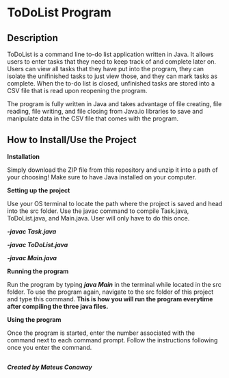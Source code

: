 # ToDoList Program

## Description

ToDoList is a command line to-do list application written in Java. It allows users to enter tasks that they need to keep track of and complete later on. Users can view all tasks that they have put into the program, they can isolate the unifinished tasks to just view those, and they can mark tasks as complete. When the to-do list is closed, unfinished tasks are stored into a CSV file that is read upon reopening the program.

The program is fully written in Java and takes advantage of file creating, file reading, file writing, and file closing from Java.io libraries to save and manipulate data in the CSV file that comes with the program.

## How to Install/Use the Project
**Installation**

Simply download the ZIP file from this repository and unzip it into a path of your choosing! Make sure to have Java installed on your computer.

**Setting up the project**

Use your OS terminal to locate the path where the project is saved and head into the src folder. Use the javac command to compile Task.java, ToDoList.java, and Main.java. User will only have to do this once.

***-javac Task.java*** 

***-javac ToDoList.java*** 

***-javac Main.java***

**Running the program**

Run the program by typing ***java Main*** in the terminal while located in the src folder. To use the program again, navigate to the src folder of this project and type this command. __This is how you will run the program everytime after compiling the three java files.__

**Using the program**

Once the program is started, enter the number associated with the command next to each command prompt. Follow the instructions following once you enter the command.

##
***Created by Mateus Conaway***








